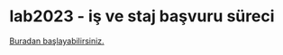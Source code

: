 # lab2023 - iş ve staj başvuru süreci

[Buradan başlayabilirsiniz.](https://github.com/lab2023/workwithus/blob/master/tr/is/01-temel-ingilizce-bilgisi.md)
